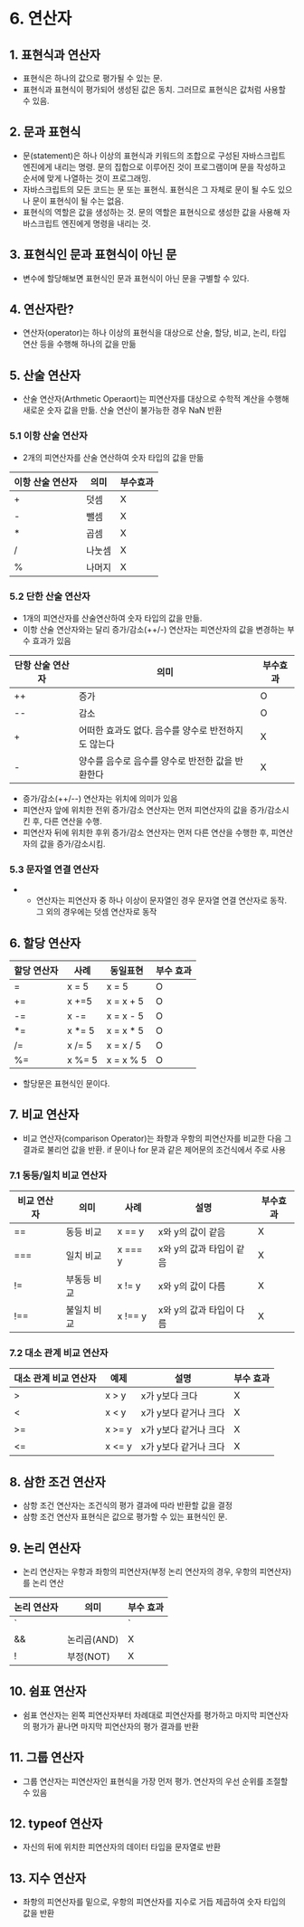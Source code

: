 
# 6. 연산자
## 1. 표현식과 연산자
- 표현식은 하나의 값으로 평가될 수 있는 문.
- 표현식과 표현식이 평가되어 생성된 값은 동치. 그러므로 표현식은 값처럼 사용할 수 있음.

## 2. 문과 표현식
- 문(statement)은 하나 이상의 표현식과 키워드의 조합으로 구성된 자바스크립트 엔진에게 내리는 명령. 문의 집합으로 이루어진 것이 프로그램이며 문을 작성하고 순서에 맞게 나열하는 것이 프로그래밍.
- 자바스크립트의 모든 코드는 문 또는 표현식. 표현식은 그 자체로 문이 될 수도 있으나 문이 표현식이 될 수는 없음.
- 표현식의 역할은 값을 생성하는 것. 문의 역할은 표현식으로 생성한 값을 사용해 자바스크립트 엔진에게 명령을 내리는 것.

## 3. 표현식인 문과 표현식이 아닌 문
- 변수에 할당해보면 표현식인 문과 표현식이 아닌 문을 구별할 수 있다.

## 4. 연산자란?
- 연산자(operator)는 하나 이상의 표현식을 대상으로 산술, 할당, 비교, 논리, 타입 연산 등을 수행해 하나의 값을 만듦

## 5. 산술 연산자
- 산술 연산자(Arthmetic Operaort)는 피연산자를 대상으로 수학적 계산을 수행해 새로운 숫자 값을 만듦. 산술 연산이 불가능한 경우 NaN 반환
### 5.1 이항 산술 연산자
- 2개의 피연산자를 산술 연산하여 숫자 타입의 값을 만듦

|이항 산술 연산자|의미|부수효과
|---|---|---|
| + | 덧셈 | X |
| - | 뺄셈 | X |
| * | 곱셈 | X |
| / | 나눗셈| X |
| % | 나머지 | X |

### 5.2 단한 산술 연산자
- 1개의 피연산자를 산술연산하여 숫자 타입의 값을 만듦.
- 이항 산술 연산자와는 달리 증가/감소(++/-) 연산자는 피연산자의 값을 변경하는 부수 효과가 있음

|단항 산술 연산자|의미|부수효과|
|---|---|---|
| ++ | 증가 | O |
| -- | 감소 | O |
| + | 어떠한 효과도 없다. 음수를 양수로 반전하지도 않는다| X |
| - | 양수를 음수로 음수를 양수로 반전한 값을 반환한다 | X |

- 증가/감소(++/--) 연산자는 위치에 의미가 있음
 - 피연산자 앞에 위치한 전위 증가/감소 연산자는 먼저 피연산자의 값을 증가/감소시킨 후, 다른 연산을 수행.
 - 피연산자 뒤에 위치한 후위 증가/감소 연산자는 먼저 다른 연산을 수행한 후, 피연산자의 값을 증가/감소시킴.

### 5.3 문자열 연결 연산자
- + 연산자는 피연산자 중 하나 이상이 문자열인 경우 문자열 연결 연산자로 동작. 그 외의 경우에는 덧셈 연산자로 동작

## 6. 할당 연산자
|할당 연산자|사례|동일표현|부수 효과|
|---|---|---|---|
| = |x = 5|x = 5| O |
| += | x +=5 | x = x + 5 | O |
| -= | x -= | x = x - 5 | O |
| *= | x *= 5 | x = x * 5 | O |
| /= | x /= 5 | x = x / 5 | O |
| %= | x %= 5 | x = x % 5 | O |

- 할당문은 표현식인 문이다.

## 7. 비교 연산자
- 비교 연산자(comparison Operator)는 좌항과 우항의 피연산자를 비교한 다음 그 결과로 불리언 값을 반환. if 문이나 for 문과 같은 제어문의 조건식에서 주로 사용

### 7.1 동등/일치 비교 연산자
|비교 연산자|의미|사례|설명|부수효과|
|---|---|---|---|---|
|==|동등 비교|x == y|x와 y의 값이 같음|X|
|===|일치 비교|x === y|x와 y의 값과 타입이 같음|X|
|!=|부동등 비교|x != y|x와 y의 값이 다름|X|
|!==|불일치 비교|x !== y| x와 y의 값과 타입이 다름|X|

### 7.2 대소 관계 비교 연산자
|대소 관계 비교 연산자|예제|설명|부수 효과|
|---|---|---|---|
|>|x > y|x가 y보다 크다|X|
|<|x < y|x가 y보다 같거나 크다|X|
|>=|x >= y| x가 y보다 같거나 크다|X|
|<=|x <= y| x가 y보다 같거나 크다|X|

## 8. 삼한 조건 연산자
- 삼항 조건 연산자는 조건식의 평가 결과에 따라 반환할 값을 결정
- 삼항 조건 연산자 표현식은 값으로 평가할 수 있는 표현식인 문.

## 9. 논리 연산자
- 논리 연산자는 우항과 좌항의 피연산자(부정 논리 연산자의 경우, 우항의 피연산자)를 논리 연산

|논리 연산자|의미|부수 효과|
|---|---|---|
| `||` | 논리합(OR) | X |
| && | 논리곱(AND) | X |
| ! | 부정(NOT) | X |

## 10. 쉼표 연산자
- 쉼표 연산자는 왼쪽 피연산자부터 차례대로 피연산자를 평가하고 마지막 피연산자의 평가가 끝나면 마지막 피연산자의 평가 결과를 반환

## 11. 그룹 연산자
- 그룹 연산자는 피연산자인 표현식을 가장 먼저 평가. 연산자의 우선 순위를 조절할 수 있음

## 12. typeof 연산자
- 자신의 뒤에 위치한 피연산자의 데이터 타입을 문자열로 반환

## 13. 지수 연산자
- 좌항의 피연산자를 밑으로, 우항의 피연산자를 지수로 거듭 제곱하여 숫자 타입의 값을 반환
